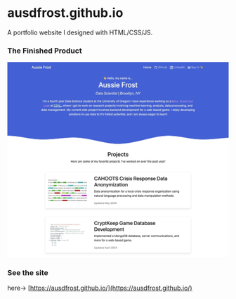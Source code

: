 # ausdfrost.github.io

A portfolio website I designed with HTML/CSS/JS.

### The Finished Product
<img width="1399" alt="image" src="AussieFrostDataScience.jpeg">

### See the site
here-> [https://ausdfrost.github.io/](https://ausdfrost.github.io/)
